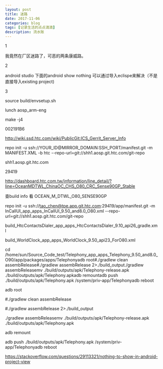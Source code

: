 ```yaml
---
layout: post
title: 迷路
date: 2017-11-06
categories: blog
tags: [记录生活的点点滴滴]
description: 流水账
---
```


1 

我竟然在厂区迷路了，可恶的两条康威路。

2

android studio 下面的android show nothing 可以通过导入eclispe来解决（不是直接导入existing project)

3

source build/envsetup.sh

lunch aosp_arm-eng

make -j4

002191B6

http://wiki.ssd.htc.com/wiki/PublicGit:ICS_Gerrit_Server_Info

repo init -u ssh://YOUR_ID@MIRROR_DOMAIN:SSH_PORT/manifest.git -m MANIFEST.XML -b htc --repo-url=git://shh1.aosp.git.htc.com/git-repo

shh1.aosp.git.htc.com 

29419

http://dashboard.htc.com.tw/information/line_detail/?line=OceanMDTWL_ChinaOC_CHS_O80_CRC_Sense90GP_Stable

查build info 看 OCEAN_M_DTWL_O80_SENSE90GP

repo init -u ssh://tao_chen@tpe.app.git.htc.com:29419/app/manifest.git -m InCallUI_app_apps_InCallUI_9.50_and8.0_O80.xml --repo-url=git://shh1.aosp.git.htc.com/git-repo

build_HtcContactsDialer_app_apps_HtcContactsDialer_9.10_api26_gradle.xml

build_WorldClock_app_apps_WorldClock_9.50_api23_ForO80.xml


cd /home/sun/Source_Code_test/Telephony_app_apps_Telephony_9.50_and8.0_O90/app/packages/apps/Telephonyadb root#./gradlew clean assembRelease#./gradlew assembRelease 2>./build_output./gradlew assembReleasemv ./build/outputs/apk/Telephony-release.apk ./build/outputs/apk/Telephony.apkadb remountadb push ./build/outputs/apk/Telephony.apk /system/priv-app/Telephonyadb reboot

adb root

#./gradlew clean assembRelease

#./gradlew assembRelease 2>./build_output

./gradlew assembReleasemv ./build/outputs/apk/Telephony-release.apk ./build/outputs/apk/Telephony.apk

adb remount

adb push ./build/outputs/apk/Telephony.apk /system/priv-app/Telephonyadb reboot


https://stackoverflow.com/questions/29113321/nothing-to-show-in-android-project-view

